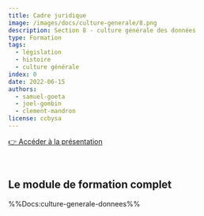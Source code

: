 ```yaml
---
title: Cadre juridique
image: /images/docs/culture-generale/8.png
description: Section 8 - culture générale des données
type: Formation
tags:
  - législation
  - histoire
  - culture générale
index: 0
date: 2022-06-15
authors:
  - samuel-goeta
  - joel-gombin
  - clement-mandron
license: ccbysa
--- 
```


<a href="https://docs.google.com/presentation/d/e/2PACX-1vTXhJh2yXB2Y-OHns3aXf9Fn8MS7ahp208ZTwj_9WSrE6cCpjDI4gXaPcoWz2_UATtFtFht00kctvbX/pub?start=false&loop=false&delayms=30000&slide=id.g4af53adec3_0_20" class="customButton">👉 Accéder à la présentation</a>

</br>

## Le module de formation complet

%%Docs:culture-generale-donnees%%
